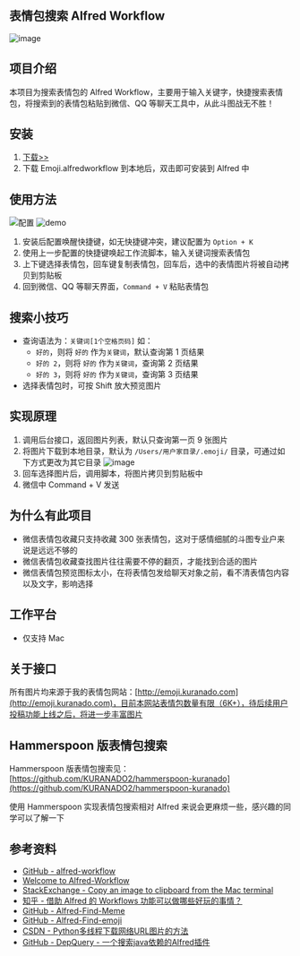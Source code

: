 ## 表情包搜索 Alfred Workflow

![image](./icon.png)

## 项目介绍

本项目为搜索表情包的 Alfred Workflow，主要用于输入关键字，快捷搜索表情包，将搜索到的表情包粘贴到微信、QQ 等聊天工具中，从此斗图战无不胜！

## 安装

1. [下载>>](https://github.com/KURANADO2/emoji-alfredworkflow/releases)
2. 下载 Emoji.alfredworkflow 到本地后，双击即可安装到 Alfred 中

## 使用方法

![配置](./images/config.png)
![demo](./images/demo.gif)

1. 安装后配置唤醒快捷键，如无快捷键冲突，建议配置为 `Option + K`
2. 使用上一步配置的快捷键唤起工作流脚本，输入关键词搜索表情包
3. 上下键选择表情包，回车键复制表情包，回车后，选中的表情图片将被自动拷贝到剪贴板
4. 回到微信、QQ 等聊天界面，`Command + V` 粘贴表情包

## 搜索小技巧

- 查询语法为：`关键词[1个空格页码]`
如：
    - `好的`，则将 `好的` 作为`关键词`，默认查询第 1 页结果
    - `好的 2`，则将 `好的` 作为`关键词`，查询第 2 页结果
    - `好的 3`，则将 `好的` 作为`关键词`，查询第 3 页结果
- 选择表情包时，可按 Shift 放大预览图片


## 实现原理

1. 调用后台接口，返回图片列表，默认只查询第一页 9 张图片
2. 将图片下载到本地目录，默认为 `/Users/用户家目录/.emoji/` 目录，可通过如下方式更改为其它目录
    ![image](./images/config-variables.png)
3. 回车选择图片后，调用脚本，将图片拷贝到剪贴板中
4. 微信中 Command + V 发送

## 为什么有此项目

- 微信表情包收藏只支持收藏 300 张表情包，这对于感情细腻的斗图专业户来说是远远不够的
- 微信表情包收藏查找图片往往需要不停的翻页，才能找到合适的图片
- 微信表情包预览图标太小，在将表情包发给聊天对象之前，看不清表情包内容以及文字，影响选择

## 工作平台

- 仅支持 Mac

## 关于接口

所有图片均来源于我的表情包网站：[http://emoji.kuranado.com](http://emoji.kuranado.com)，目前本网站表情包数量有限（6K+），待后续用户投稿功能上线之后，将进一步丰富图片

## Hammerspoon 版表情包搜索

Hammerspoon 版表情包搜索见：[https://github.com/KURANADO2/hammerspoon-kuranado](https://github.com/KURANADO2/hammerspoon-kuranado)

使用 Hammerspoon 实现表情包搜索相对 Alfred 来说会更麻烦一些，感兴趣的同学可以了解一下

## 参考资料

- [GitHub - alfred-workflow](https://github.com/deanishe/alfred-workflow)
- [Welcome to Alfred-Workflow](https://www.deanishe.net/alfred-workflow/index.html)
- [StackExchange - Copy an image to clipboard from the Mac terminal](https://superuser.com/questions/1132777/copy-an-image-to-clipboard-from-the-mac-terminal)
- [知乎 - 借助 Alfred 的 Workflows 功能可以做哪些好玩的事情？](https://www.zhihu.com/question/20656680)
- [GitHub - Alfred-Find-Meme](https://github.com/echo-cool/Alfred-Find-Meme)
- [GitHub - Alfred-Find-emoji](https://github.com/echo-cool/Alfred-Find-emoji)
- [CSDN - Python多线程下载网络URL图片的方法](https://blog.csdn.net/guyuealian/article/details/92084641)
- [GitHub - DepQuery - 一个搜索java依赖的Alfred插件](https://github.com/kiwiflydream/DepQuery)

